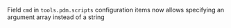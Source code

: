 Field `cmd` in `tools.pdm.scripts` configuration items now allows specifying an argument array instead of a string